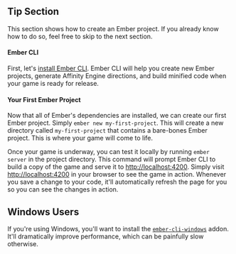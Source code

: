 <aside class="aside ember medium-12">

# Tip Section

This section shows how to create an Ember project. If you already know how to do so, feel free to skip to the next section.

</aside>

<div class="row">

<div class="with-aside small-order-2 medium-order-1">

#### Ember CLI

First, let's [install Ember CLI](https://ember-cli.com/user-guide/#ember-cli). Ember CLI will help you create new Ember projects, generate Affinity Engine directions, and build minified code when your game is ready for release.

#### Your First Ember Project

Now that all of Ember's dependencies are installed, we can create our first Ember project. Simply `ember new my-first-project`. This will create a new directory called `my-first-project` that contains a bare-bones Ember project. This is where your game will come to life.

Once your game is underway, you can test it locally by running `ember server` in the project directory. This command will prompt Ember CLI to build a copy of the game and serve it to [http://localhost:4200](http://localhost:4200). Simply visit [http://localhost:4200](http://localhost:4200) in your browser to see the game in action. Whenever you save a change to your code, it'll automatically refresh the page for you so you can see the changes in action.

</div>

<aside class="aside ember small-order-1 medium-order-2">

# Windows Users

If you're using Windows, you'll want to install the [`ember-cli-windows`](https://github.com/felixrieseberg/ember-cli-windows) addon. It'll dramatically improve performance, which can be painfully slow otherwise.

</aside>

</div>
